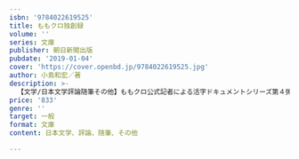 ```yaml
---
isbn: '9784022619525'
title: ももクロ独創録
volume: ''
series: 文庫
publisher: 朝日新聞出版
pubdate: '2019-01-04'
cover: 'https://cover.openbd.jp/9784022619525.jpg'
author: 小島和宏／著
description: >-
  【文学/日本文学評論随筆その他】ももクロ公式記者による活字ドキュメントシリーズ第４弾！　2016年夏の「桃神祭」から17の「春の一大事」まで、主要ライブの知られざる舞台裏に完全密着。百田夏菜子＆佐々木彩夏が本音を語ったロングインタビューも収録。
price: '833'
genre: ''
target: 一般
format: 文庫
content: 日本文学、評論、随筆、その他

---
```


